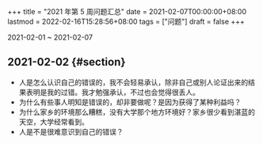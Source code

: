 +++
title = "2021 年第 5 周问题汇总"
date = 2021-02-07T00:00:00+08:00
lastmod = 2022-02-16T15:28:56+08:00
tags = ["问题"]
draft = false
+++

2021-02-01 ~ 2021-02-07


## 2021-02-02 {#section}

-   人是怎么认识自己的错误的，我不会轻易承认，除非自己或别人论证出来的结果表明是我的过错。我才勉强承认，不过也会觉得很丢人。
-   为什么有些事人明知是错误的，却非要做呢？是因为获得了某种利益吗？
-   为什么家乡的环境那么糟糕，没有大学那个地方环境好？家乡很少看到湛蓝的天空，大学经常看到。
-   人是不是很难意识到自己的错误？